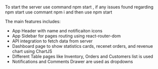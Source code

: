 To start the server use command npm start , if any issues found regarding npm start use commant npm i 
and then use npm start

The main features includes:
- App Header with name and notificaiton icons
- App Sidebar for pages routing using react-router-dom
- API integration to fetch data from server
- Dashboard page to show statistics cards, recenet orders, and revenue chart using ChartJS
- Different Table pages like Inventory, Orders and Customers list is used 
- Notifications and Comments Drawer are used as dropdowns


